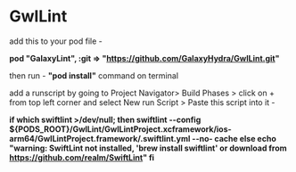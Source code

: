 # GwlLint

add this to your pod file -

**pod "GalaxyLint", :git => "https://github.com/GalaxyHydra/GwlLint.git"**

then run - **"pod install"** command on terminal

add a runscript by going to Project Navigator> Build Phases > click on + from top left corner and select New run Script > Paste this script into it - 


**if which swiftlint >/dev/null; then
  swiftlint --config ${PODS_ROOT}/GwlLint/GwlLintProject.xcframework/ios-arm64/GwlLintProject.framework/.swiftlint.yml --no-  cache
else
  echo "warning: SwiftLint not installed, 'brew install swiftlint' or download from https://github.com/realm/SwiftLint"
fi**
